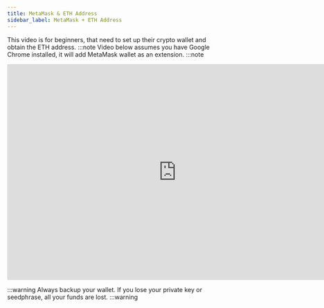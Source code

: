 ```yaml
---
title: MetaMask & ETH Address
sidebar_label: MetaMask + ETH Address
---
```

This video is for beginners, that need to set up their crypto wallet and obtain the ETH address.
:::note
Video below assumes you have Google Chrome installed, it will add MetaMask wallet as an extension.
:::note

<iframe width="780" height="500" src="https://www.youtube.com/embed/uUja3Yjay1A" title="YouTube video player" frameborder="0" allow="accelerometer; autoplay; clipboard-write; encrypted-media; gyroscope; picture-in-picture" allowfullscreen></iframe>



:::warning
Always backup your wallet. If you lose your private key or seedphrase, all your funds are lost.
:::warning